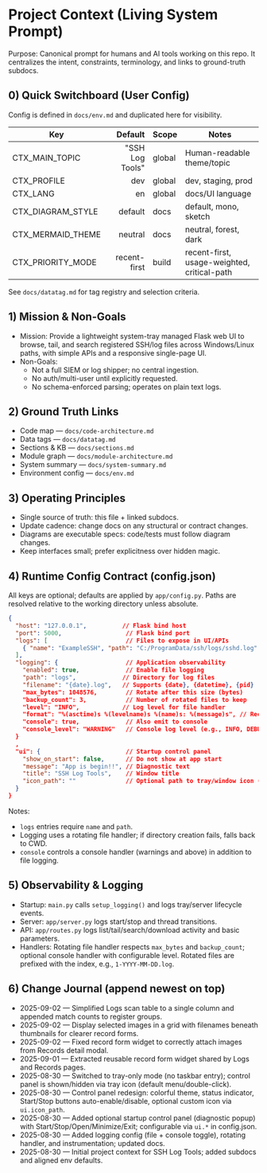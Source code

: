 # Project Context (Living System Prompt)

Purpose: Canonical prompt for humans and AI tools working on this repo. It centralizes the intent, constraints, terminology, and links to ground-truth subdocs.

## 0) Quick Switchboard (User Config)

Config is defined in `docs/env.md` and duplicated here for visibility.

| Key | Default | Scope | Notes |
|---|---:|---|---|
| CTX_MAIN_TOPIC | "SSH Log Tools" | global | Human-readable theme/topic |
| CTX_PROFILE | dev | global | dev, staging, prod |
| CTX_LANG | en | global | docs/UI language |
| CTX_DIAGRAM_STYLE | default | docs | default, mono, sketch |
| CTX_MERMAID_THEME | neutral | docs | neutral, forest, dark |
| CTX_PRIORITY_MODE | recent-first | build | recent-first, usage-weighted, critical-path |

See `docs/datatag.md` for tag registry and selection criteria.

## 1) Mission & Non-Goals
- Mission: Provide a lightweight system-tray managed Flask web UI to browse, tail, and search registered SSH/log files across Windows/Linux paths, with simple APIs and a responsive single-page UI.
- Non-Goals:
  - Not a full SIEM or log shipper; no central ingestion.
  - No auth/multi-user until explicitly requested.
  - No schema-enforced parsing; operates on plain text logs.

## 2) Ground Truth Links
- Code map — `docs/code-architecture.md`
- Data tags — `docs/datatag.md`
- Sections & KB — `docs/sections.md`
- Module graph — `docs/module-architecture.md`
- System summary — `docs/system-summary.md`
- Environment config — `docs/env.md`

## 3) Operating Principles
- Single source of truth: this file + linked subdocs.
- Update cadence: change docs on any structural or contract changes.
- Diagrams are executable specs: code/tests must follow diagram changes.
- Keep interfaces small; prefer explicitness over hidden magic.

## 4) Runtime Config Contract (config.json)
All keys are optional; defaults are applied by `app/config.py`. Paths are resolved relative to the working directory unless absolute.

```json
{
  "host": "127.0.0.1",          // Flask bind host
  "port": 5000,                  // Flask bind port
  "logs": [                      // Files to expose in UI/APIs
    { "name": "ExampleSSH", "path": "C:/ProgramData/ssh/logs/sshd.log" }
  ],
  "logging": {                   // Application observability
    "enabled": true,             // Enable file logging
    "path": "logs",             // Directory for log files
    "filename": "{date}.log",   // Supports {date}, {datetime}, {pid}
    "max_bytes": 1048576,        // Rotate after this size (bytes)
    "backup_count": 3,           // Number of rotated files to keep
    "level": "INFO",            // Log level for file handler
    "format": "%(asctime)s %(levelname)s %(name)s: %(message)s", // Record format
    "console": true,             // Also emit to console
    "console_level": "WARNING"   // Console log level (e.g., INFO, DEBUG)
  }
  ,
  "ui": {                        // Startup control panel
    "show_on_start": false,      // Do not show at app start
    "message": "App is begin!!", // Diagnostic text
    "title": "SSH Log Tools",    // Window title
    "icon_path": ""              // Optional path to tray/window icon (.ico/.png)
  }
}
```

Notes:
- `logs` entries require `name` and `path`.
- Logging uses a rotating file handler; if directory creation fails, falls back to CWD.
- `console` controls a console handler (warnings and above) in addition to file logging.

## 5) Observability & Logging
- Startup: `main.py` calls `setup_logging()` and logs tray/server lifecycle events.
- Server: `app/server.py` logs start/stop and thread transitions.
- API: `app/routes.py` logs list/tail/search/download activity and basic parameters.
- Handlers: Rotating file handler respects `max_bytes` and `backup_count`; optional console handler with configurable level. Rotated files are prefixed with the index, e.g., `1-YYYY-MM-DD.log`.

## 6) Change Journal (append newest on top)
- 2025-09-02 — Simplified Logs scan table to a single column and appended match counts to register groups.
- 2025-09-02 — Display selected images in a grid with filenames beneath thumbnails for clearer record forms.
- 2025-09-02 — Fixed record form widget to correctly attach images from Records detail modal.
- 2025-09-01 — Extracted reusable record form widget shared by Logs and Records pages.
- 2025-08-30 — Switched to tray-only mode (no taskbar entry); control panel is shown/hidden via tray icon (default menu/double-click).
- 2025-08-30 — Control panel redesign: colorful theme, status indicator, Start/Stop buttons auto-enable/disable, optional custom icon via `ui.icon_path`.
- 2025-08-30 — Added optional startup control panel (diagnostic popup) with Start/Stop/Open/Minimize/Exit; configurable via `ui.*` in config.json.
- 2025-08-30 — Added logging config (file + console toggle), rotating handler, and instrumentation; updated docs.
- 2025-08-30 — Initial project context for SSH Log Tools; added subdocs and aligned env defaults.
